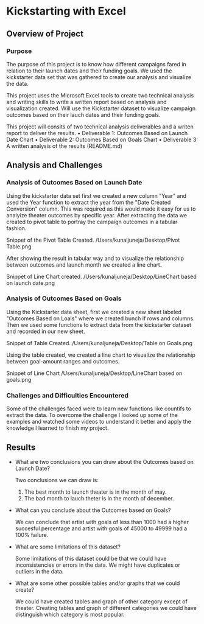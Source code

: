 # Kickstarting with Excel

## Overview of Project

### Purpose
The purpose of this project is to know how different campaigns fared in relation to their launch dates and their funding goals. We used the kickstarter data set that was gathered to create our analysis and visualize the data. 

This project uses the Microsoft Excel tools to create two technical analysis and writing skills to write a written report based on analysis and visualization created. Will use the Kickstarter dataset to visualize campaign outcomes based on their lauch dates and their funding goals. 

This project will consits of two technical analysis deliverables and a writen report to deliver the results.
• Deliverable 1: Outcomes Based on Launch Date Chart
• Deliverable 2: Outcomes Based on Goals Chart
• Deliverable 3: A written analysis of the results (README.md)

## Analysis and Challenges

### Analysis of Outcomes Based on Launch Date
Using the kickstarter data set first we created a new column "Year" and used the Year function to extract the year from the "Date Created Conversion" column. This was required as this would made it easy for us to analyize theater outcomes by specific year. After extracting the data we created to pivot table to portray the campaign outcomes in a tabular fashion. 

Snippet of the Pivot Table Created.
/Users/kunaljuneja/Desktop/Pivot Table.png

After showing the result in tabular way and to visualize the relationship between outcomes and launch month we created a line chart.

Snippet of Line Chart created.
/Users/kunaljuneja/Desktop/LineChart based on launch date.png

### Analysis of Outcomes Based on Goals
Using the Kickstarter data sheet, first we created a new sheet labeled "Outcomes Based on Loals" where we created bunch if rows and columns. Then we used some functions to extract data from the  kickstarter dataset and recorded in our new sheet. 

Snippet of Table Created.
/Users/kunaljuneja/Desktop/Table on Goals.png

Using the table created, we created a line chart to visualize the relationship between goal-amount ranges and outcomes.

Snippet of Line Chart
/Users/kunaljuneja/Desktop/LineChart based on goals.png

### Challenges and Difficulties Encountered
Some of the challenges faced were to learn new functions like countifs to extract the data. To overcome the challenge I looked up some of the examples and watched some videos to understand it better and apply the knowledge I learned to finish my project.

## Results

- What are two conclusions you can draw about the Outcomes based on Launch Date?
  
  Two conclusions we can draw is:
  1. The best month to launch theater is in the month of may.
  2. The bad month to lauch theter is in the month of december.  

- What can you conclude about the Outcomes based on Goals?
  
  We can conclude that artist with goals of less than 1000 had a higher succesful percentage and artist with goals of 45000 to 49999 had a 100% failure.

- What are some limitations of this dataset?

   Some limitations of this dataset could be that we could have inconsistencies or errors in the data. We might have duplicates or outliers in the data. 

- What are some other possible tables and/or graphs that we could create?

   We could have created tables and graph of other category except of theater. Creating tables and graph of different categories we could have distinguish which category is most popular.  
